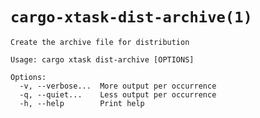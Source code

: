 # `cargo-xtask-dist-archive(1)`

```test
Create the archive file for distribution

Usage: cargo xtask dist-archive [OPTIONS]

Options:
  -v, --verbose...  More output per occurrence
  -q, --quiet...    Less output per occurrence
  -h, --help        Print help
```
